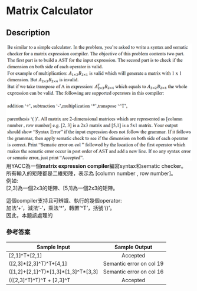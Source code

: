 # Matrix Calculator
## Description
![圖片參考名稱](https://github.com/cycu10627135/Matrix-Calculator/blob/master/Matrix_Calculator.PNG "description")
用YACC為一個**matrix expression compiler**編寫syntax和sematic checker。  
所有輸入的矩陣都是二維矩陣，表示為 [column number , row number]。  
例如:  
[2,3]為一個2x3的矩陣、[5,1]為一個2x3的矩陣。  
  
這個compiler支持且可辨識、執行的幾個operator:  
加法‘+’，減法‘-’，乘法‘*’，轉置‘^T’，括號‘()’。  
因此，本題該處理的

  
### 參考答案
| Sample Input  | Sample Output |
|-------|:-----:|
| [2,1]^T\*[2,1] | Accepted |
| ([2,3]\*[2,3]^T)^T+[4,1] | Semantic error on col 19 |
| ([1,2]+[2,1]^T)\*[1,3]\*[1,3]^T\*[3,3]| Semantic error on col 16 |
| (([2,3]^T)^T)^T + [2,3]^T | Accepted |


